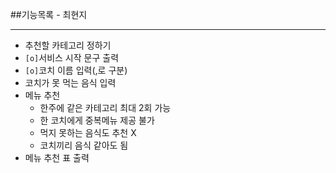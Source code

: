 ##기능목록 - 최현지
<hr>

* 추천할 카테고리 정하기
* `[o]`서비스 시작 문구 출력
* `[o]`코치 이름 입력(,로 구분)
* 코치가 못 먹는 음식 입력
* 메뉴 추천
    * 한주에 같은 카테고리 최대 2회 가능
    * 한 코치에게 중복메뉴 제공 불가
    * 먹지 못하는 음식도 추천 X
    * 코치끼리 음식 같아도 됨
* 메뉴 추천 표 출력    